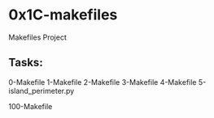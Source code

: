 # 0x1C-makefiles

Makefiles Project

## Tasks:

0-Makefile
1-Makefile
2-Makefile
3-Makefile
4-Makefile
5-island_perimeter.py

100-Makefile
